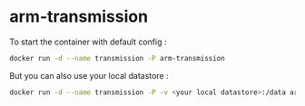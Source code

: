 # arm-transmission

To start the container with default config :
```bash
docker run -d --name transmission -P arm-transmission
```

But you can also use your local datastore :
```bash
docker run -d --name transmission -P -v <your local datastore>:/data arm-transmission
```
